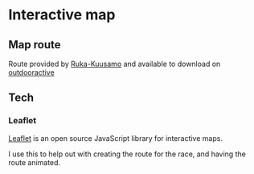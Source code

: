 # Interactive map

## Map route
Route provided by [Ruka-Kuusamo](https://www.ruka.fi) and available to download on [outdooractive](https://www.outdooractive.com/en/route/cross-country-skiing/ruka-kuusamo/ruka-ski-stadium-fis-ski-trail-10-km-ruka-ski-resort-kuusamo/55654631/#dmdtab=oax-tab1)


## Tech
### Leaflet
[Leaflet](https://leafletjs.com/download.html) is an open source JavaScript library for interactive maps. 

I use this to help out with creating the route for the race, and having the route animated.